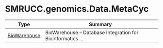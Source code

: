 ﻿
# SMRUCC.genomics.Data.MetaCyc

|Type|Summary|
|----|-------|
|[BioWarehouse](./BioWarehouse.md)|BioWarehouse – Database Integration for Bioinformatics ...|

